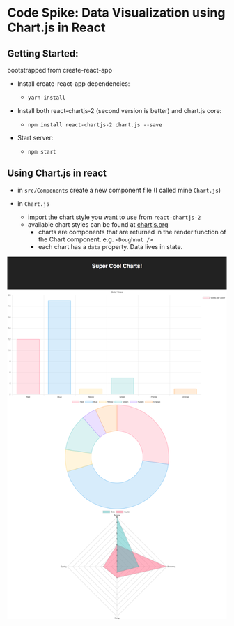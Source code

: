 # Code Spike: Data Visualization using Chart.js in React

## Getting Started:

bootstrapped from create-react-app

* Install create-react-app dependencies:
  * `yarn install`

* Install both react-chartjs-2 (second version is better) and chart.js core:
  * `npm install react-chartjs-2 chart.js --save`

* Start server:
  * `npm start`

## Using Chart.js in react
*  in `src/Components` create a new component file (I called mine `Chart.js`)

* in `Chart.js`
  * import the chart style you want to use from `react-chartjs-2`
  * available chart styles can be found at [chartjs.org](http://www.chartjs.org/docs/latest/charts/)
    * charts are components that are returned in the render function of the Chart component. e.g. `<Doughnut />`
    * each chart has a `data` property. Data lives in state.

![screenshot](./screenshot.png)

